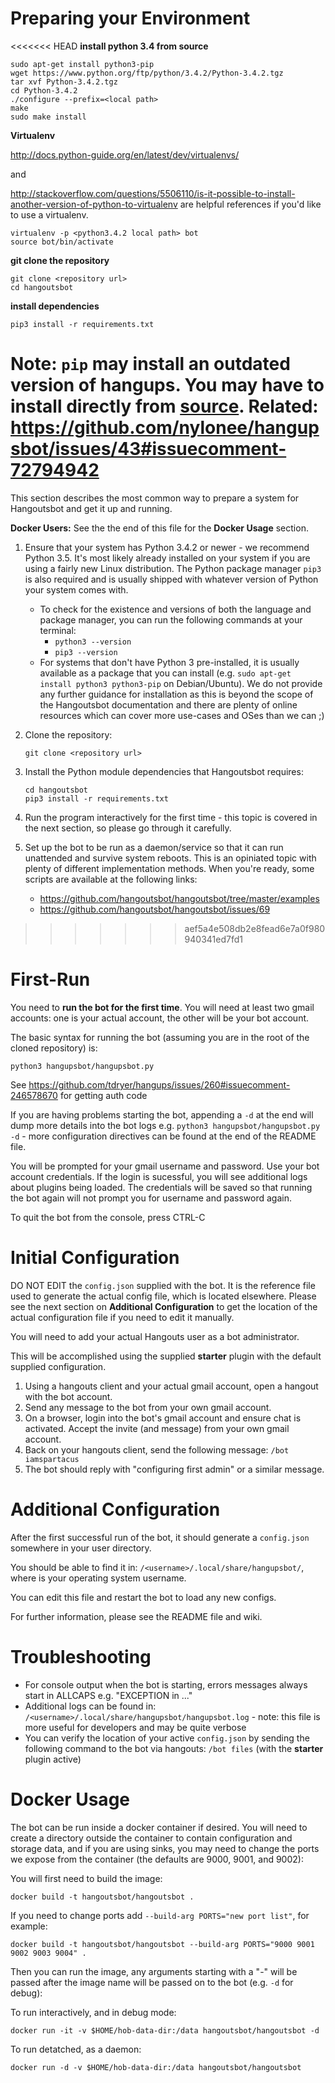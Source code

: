 # Preparing your Environment

<<<<<<< HEAD
**install python 3.4 from source**

```
sudo apt-get install python3-pip
wget https://www.python.org/ftp/python/3.4.2/Python-3.4.2.tgz
tar xvf Python-3.4.2.tgz
cd Python-3.4.2
./configure --prefix=<local path>
make
sudo make install
```
**Virtualenv**

http://docs.python-guide.org/en/latest/dev/virtualenvs/

and

http://stackoverflow.com/questions/5506110/is-it-possible-to-install-another-version-of-python-to-virtualenv
are helpful references if you'd like to use a virtualenv.

```
virtualenv -p <python3.4.2 local path> bot
source bot/bin/activate
```

**git clone the repository**
```
git clone <repository url>
cd hangoutsbot
```

**install dependencies**
```
pip3 install -r requirements.txt
```

Note: `pip` may install an outdated version of hangups. You may have to 
  install directly from [source](https://github.com/tdryer/hangups).
  Related: https://github.com/nylonee/hangupsbot/issues/43#issuecomment-72794942
=======
This section describes the most common way to prepare a system for Hangoutsbot and
  get it up and running.

**Docker Users:** See the the end of this file for the **Docker Usage** section.

1. Ensure that your system has Python 3.4.2 or newer - we recommend Python 3.5. It's
   most likely already installed on your system if you are using a fairly new Linux 
   distribution. The Python package manager `pip3` is also required and is usually 
   shipped with whatever version of Python your system comes with.
   * To check for the existence and versions of both the language and package manager,
     you can run the following commands at your terminal:
     * `python3 --version`
     * `pip3 --version`
   * For systems that don't have Python 3 pre-installed, it is usually available as a
     package that you can install 
       (e.g. `sudo apt-get install python3 python3-pip` on Debian/Ubuntu). 
     We do not provide any further guidance for installation as this is beyond the
     scope of the Hangoutsbot documentation and there are plenty of online resources
     which can cover more use-cases and OSes than we can ;)
2. Clone the repository:

   ```
   git clone <repository url>
   ```

3. Install the Python module dependencies that Hangoutsbot requires:

   ```
   cd hangoutsbot
   pip3 install -r requirements.txt
   ```

4. Run the program interactively for the first time - this topic is covered in the next
   section, so please go through it carefully.
5. Set up the bot to be run as a daemon/service so that it can run unattended and
   survive system reboots. This is an opiniated topic with plenty of different
   implementation methods. When you're ready, some scripts are available at the
   following links:
   * https://github.com/hangoutsbot/hangoutsbot/tree/master/examples
   * https://github.com/hangoutsbot/hangoutsbot/issues/69
>>>>>>> aef5a4e508db2e8fead6e7a0f980940341ed7fd1

# First-Run

You need to **run the bot for the first time**. You will need at least 
  two gmail accounts: one is your actual account, the other will be your 
  bot account.

The basic syntax for running the bot (assuming you are in the root 
  of the cloned repository) is:
```
python3 hangupsbot/hangupsbot.py
```
See https://github.com/tdryer/hangups/issues/260#issuecomment-246578670 for getting auth code

If you are having problems starting the bot, appending a `-d` at the
  end will dump more details into the bot logs e.g. 
  `python3 hangupsbot/hangupsbot.py -d` - more configuration 
  directives can be found at the end of the README file.

You will be prompted for your gmail username and password. Use your
  bot account credentials. If the login is sucessful, you will see
  additional logs about plugins being loaded. The credentials will be
  saved so that running the bot again will not prompt you for username
  and password again.

To quit the bot from the console, press CTRL-C

# Initial Configuration

DO NOT EDIT the `config.json` supplied with the bot. It is the 
  reference file used to generate the actual config file, which
  is located elsewhere. Please see the next section on 
  **Additional Configuration** to get the location of the 
  actual configuration file if you need to edit it manually.

You will need to add your actual Hangouts user as a bot administrator.

This will be accomplished using the supplied **starter** plugin with
  the default supplied configuration.

1. Using a hangouts client and your actual gmail account, open a 
   hangout with the bot account.
2. Send any message to the bot from your own gmail account.
3. On a browser, login into the bot's gmail account and ensure chat 
   is activated. Accept the invite (and message) from your own gmail
   account.
4. Back on your hangouts client, send the following message:
   `/bot iamspartacus`
5. The bot should reply with "configuring first admin" or a similar
   message.

# Additional Configuration

After the first successful run of the bot, it should generate a 
  `config.json` somewhere in your user directory.

You should be able to find it in: 
  `/<username>/.local/share/hangupsbot/`, where <username> is your
  operating system username.

You can edit this file and restart the bot to load any new configs.

For further information, please see the README file and wiki.

# Troubleshooting

* For console output when the bot is starting, errors messages always
  start in ALLCAPS e.g. "EXCEPTION in ..."
* Additional logs can be found in: 
  `/<username>/.local/share/hangupsbot/hangupsbot.log` - 
  note: this file is more useful for developers and may be quite verbose
* You can verify the location of your active `config.json` by sending
  the following command to the bot via hangouts: `/bot files` (with
  the **starter** plugin active)


# Docker Usage

The bot can be run inside a docker container if desired.
You will need to create a directory outside the container to contain
configuration and storage data, and if you are using sinks, you may
need to change the ports we expose from the container (the defaults
are 9000, 9001, and 9002):

You will first need to build the image:

```
docker build -t hangoutsbot/hangoutsbot .
```

If you need to change ports add `--build-arg PORTS="new port list"`, for
example:

```
docker build -t hangoutsbot/hangoutsbot --build-arg PORTS="9000 9001 9002 9003 9004" .
```

Then you can run the image, any arguments starting with a "-" will be passed after
the image name will be passed on to the bot (e.g. `-d` for debug):

To run interactively, and in debug mode:

```
docker run -it -v $HOME/hob-data-dir:/data hangoutsbot/hangoutsbot -d
```

To run detatched, as a daemon:

```
docker run -d -v $HOME/hob-data-dir:/data hangoutsbot/hangoutsbot
```

